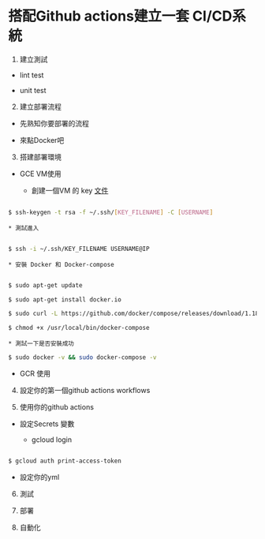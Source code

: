 # 搭配Github actions建立一套 CI/CD系統

1. 建立測試

  * lint test

  * unit test

2. 建立部署流程

  * 先熟知你要部署的流程

  * 來點Docker吧

3. 搭建部署環境

  * GCE VM使用

    * 創建一個VM 的 key [文件](https://cloud.google.com/compute/docs/instances/adding-removing-ssh-keys#createsshkeys)

```bash

$ ssh-keygen -t rsa -f ~/.ssh/[KEY_FILENAME] -C [USERNAME]

```


    * 測試進入


```bash

$ ssh -i ~/.ssh/KEY_FILENAME USERNAME@IP

```
  
    * 安裝 Docker 和 Docker-compose


```bash

$ sudo apt-get update

```

```bash
$ sudo apt-get install docker.io

```

```bash
$ sudo curl -L https://github.com/docker/compose/releases/download/1.18.0/docker-compose-`uname -s`-`uname -m` -o /usr/local/bin/docker-compose
```

```bash
$ chmod +x /usr/local/bin/docker-compose
```

    * 測試一下是否安裝成功

```bash
$ sudo docker -v && sudo docker-compose -v
```


  * GCR 使用

4. 設定你的第一個github actions workflows

5. 使用你的github actions
  
  * 設定Secrets 變數

    * gcloud login

```bash

$ gcloud auth print-access-token

```

  * 設定你的yml

6. 測試

7. 部署

8. 自動化

